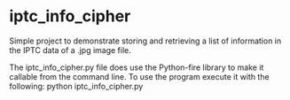 # iptc_info_cipher
Simple project to demonstrate storing and retrieving a list of information in the IPTC data of a .jpg image file.

The iptc_info_cipher.py file does use the Python-fire library to make it callable from the command line.  To use the program execute it with the following:
python iptc_info_cipher.py 
